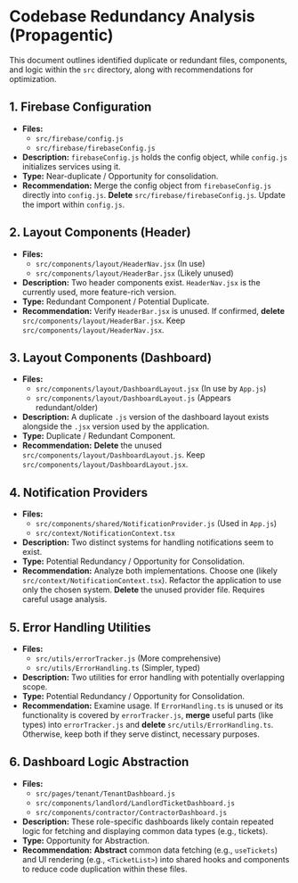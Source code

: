 # Codebase Redundancy Analysis (Propagentic)

This document outlines identified duplicate or redundant files, components, and logic within the `src` directory, along with recommendations for optimization.

## 1. Firebase Configuration

*   **Files:**
    *   `src/firebase/config.js`
    *   `src/firebase/firebaseConfig.js`
*   **Description:** `firebaseConfig.js` holds the config object, while `config.js` initializes services using it.
*   **Type:** Near-duplicate / Opportunity for consolidation.
*   **Recommendation:** Merge the config object from `firebaseConfig.js` directly into `config.js`. **Delete** `src/firebase/firebaseConfig.js`. Update the import within `config.js`.

## 2. Layout Components (Header)

*   **Files:**
    *   `src/components/layout/HeaderNav.jsx` (In use)
    *   `src/components/layout/HeaderBar.jsx` (Likely unused)
*   **Description:** Two header components exist. `HeaderNav.jsx` is the currently used, more feature-rich version.
*   **Type:** Redundant Component / Potential Duplicate.
*   **Recommendation:** Verify `HeaderBar.jsx` is unused. If confirmed, **delete** `src/components/layout/HeaderBar.jsx`. Keep `src/components/layout/HeaderNav.jsx`.

## 3. Layout Components (Dashboard)

*   **Files:**
    *   `src/components/layout/DashboardLayout.jsx` (In use by `App.js`)
    *   `src/components/layout/DashboardLayout.js` (Appears redundant/older)
*   **Description:** A duplicate `.js` version of the dashboard layout exists alongside the `.jsx` version used by the application.
*   **Type:** Duplicate / Redundant Component.
*   **Recommendation:** **Delete** the unused `src/components/layout/DashboardLayout.js`. Keep `src/components/layout/DashboardLayout.jsx`.

## 4. Notification Providers

*   **Files:**
    *   `src/components/shared/NotificationProvider.js` (Used in `App.js`)
    *   `src/context/NotificationContext.tsx`
*   **Description:** Two distinct systems for handling notifications seem to exist.
*   **Type:** Potential Redundancy / Opportunity for Consolidation.
*   **Recommendation:** Analyze both implementations. Choose one (likely `src/context/NotificationContext.tsx`). Refactor the application to use only the chosen system. **Delete** the unused provider file. Requires careful usage analysis.

## 5. Error Handling Utilities

*   **Files:**
    *   `src/utils/errorTracker.js` (More comprehensive)
    *   `src/utils/ErrorHandling.ts` (Simpler, typed)
*   **Description:** Two utilities for error handling with potentially overlapping scope.
*   **Type:** Potential Redundancy / Opportunity for Consolidation.
*   **Recommendation:** Examine usage. If `ErrorHandling.ts` is unused or its functionality is covered by `errorTracker.js`, **merge** useful parts (like types) into `errorTracker.js` and **delete** `src/utils/ErrorHandling.ts`. Otherwise, keep both if they serve distinct, necessary purposes.

## 6. Dashboard Logic Abstraction

*   **Files:**
    *   `src/pages/tenant/TenantDashboard.js`
    *   `src/components/landlord/LandlordTicketDashboard.js`
    *   `src/components/contractor/ContractorDashboard.js`
*   **Description:** These role-specific dashboards likely contain repeated logic for fetching and displaying common data types (e.g., tickets).
*   **Type:** Opportunity for Abstraction.
*   **Recommendation:** **Abstract** common data fetching (e.g., `useTickets`) and UI rendering (e.g., `<TicketList>`) into shared hooks and components to reduce code duplication within these files. 